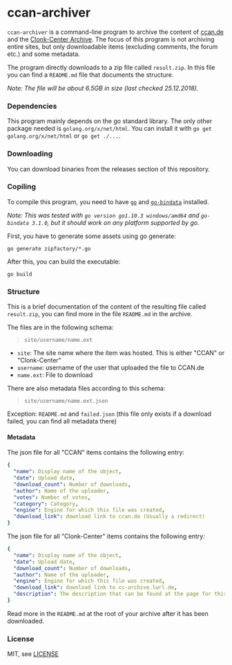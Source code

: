 # ccan-archiver

`ccan-archiver` is a command-line program to archive the content of [ccan.de](https://ccan.de) and the [Clonk-Center Archive](https://cc-archive.lwrl.de).
The focus of this program is not archiving entire sites, but only downloadable items (excluding comments, the forum etc.) and some metadata.

The program directly downloads to a zip file called `result.zip`. In this file you can find a `README.md` file that documents the structure.

_Note: The file will be about 6.5GB in size (last checked 25.12.2018)._

### Dependencies

This program mainly depends on the go standard library. The only other package needed is `golang.org/x/net/html`.
You can install it with `go get golang.org/x/net/html` or `go get ./...`.

### Downloading

You can download binaries from the releases section of this repository.

### Copiling

To compile this program, you need to have [`go`](http://golang.org/) and [`go-bindata`](https://github.com/jteeuwen/go-bindata) installed.

_Note: This was tested with `go version go1.10.3 windows/amd64` and `go-bindata 3.1.0`, but it should work on any platform supported by go._

First, you have to generate some assets using go generate:
```
go generate zipfactory/*.go
```

After this, you can build the executable:
```
go build
```


### Structure

This is a brief documentation of the content of the resulting file called `result.zip`, you can find more in the file `README.md` in the archive.

The files are in the following schema:

 > `site/username/name.ext`

 - `site`: The site name where the item was hosted. This is either "CCAN" or "Clonk-Center"
 - `username`: username of the user that uploaded the file to CCAN.de
 - `name.ext`: File to download

There are also metadata files according to this schema:

 > `site/username/name.ext.json`

Exception: `README.md` and `failed.json` (this file only exists if a download failed, you can find all metadata there)


#### Metadata

The json file for all "CCAN" items contains the following entry:

```yaml
{
  "name": Display name of the object,
  "date": Upload date,
  "download_count": Number of downloads,
  "author": Name of the uploader,
  "votes": Number of votes,
  "category": Category,
  "engine": Engine for which this file was created,
  "download_link": download link to ccan.de (Usually a redirect)
}
```

The json file for all "Clonk-Center" items contains the following entry:

```yaml
{
  "name": Display name of the object,
  "date": Upload date,
  "download_count": Number of downloads,
  "author": Name of the uploader,
  "engine": Engine for which this file was created,
  "download_link": download link to cc-archive.lwrl.de,
  "description": The description that can be found at the page for this item (as Markdown text)
}
```
Read more in the `README.md` at the root of your archive after it has been downloaded.

### License

MIT, see [LICENSE](LICENSE)
